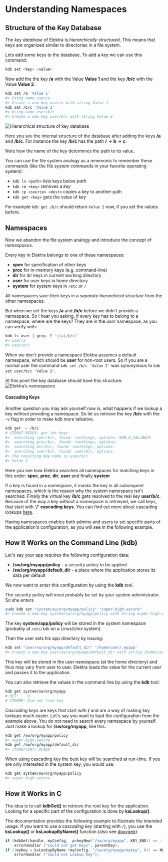 # Understanding Namespaces

## Structure of the Key Database

The _key database_ of Elektra is _hierarchically structured_. This means that keys are organized similar to directories in a file system.

Lets add some keys to the database. To add a key we can use this command:

```sh
kdb set <key> <value>
```

Now add the the key **/a** with the Value **Value 1** and the key **/b/c** with the Value **Value 2**:

```sh
kdb set /a 'Value 1'
#> Using name user/a
#> Create a new key user/a with string Value 1
kdb set /b/c 'Value 2'
#> Using name user/b/c
#> Create a new key user/b/c with string Value 2
```

![Hierarchical structure of key database](/doc/images/tutorial_namespaces_hierarchy.svg)

Here you see the internal structure of the database after adding the keys **/a** and **/b/c**.
For instance the key **/b/c** has the path **/** -> **b** -> **c**.

Note how the name of the key determines the path to its value.

You can use the file system analogy as a mnemonic to remember these commands (like the file system commands in your favorite operating system):

- `kdb ls <path>`
	lists keys below _path_
- `kdb rm <key>`
	removes a _key_
- `kdb cp <source> <dest>`
	copies a key to another path
- `kdb get <key>`
	gets the value of _key_

For example `kdb get /b/c` should return `Value 2` now, if you set the values before.

## Namespaces

Now we abandon the file system analogy and introduce the concept of _namespaces_.

Every key in Elektra belongs to one of these namespaces:

- **spec** for specification of other keys
- **proc** for in-memory keys (e.g. command-line)
- **dir** for dir keys in current working directory
- **user** for user keys in home directory
- **system** for system keys in `/etc` or `/`

All namespaces save their keys in a _separate hierarchical structure_ from the other namespaces.

But when we set the keys **/a** and **/b/c** before we didn't provide a namespace.
So I hear you asking, if every key has to belong to a namespace, where are the keys?
They are in the _user_ namespace, as you can verify with:

```sh
kdb ls user | grep -E '(/a|/b/c)'
#> user/a
#> user/b/c
```

When we don't provide a namespace Elektra assumes a default namespace, which should be **user** for non-root users.
So if you are a normal user the command `kdb set /b/c 'Value 2'` was synonymous to `kdb set user/b/c 'Value 2'`.

At this point the key database should have this structure:
![Elektra’s namespaces](/doc/images/tutorial_namespaces_namespaces.svg)

#### Cascading Keys

Another question you may ask yourself now is, what happens if we lookup a key without providing a namespace. So let us retrieve the key **/b/c** with the -v flag in order to make _kdb_ more talkative.

```sh
kdb get -v /b/c
# STDOUT-REGEX: got \d+ keys
#>  searching spec/b/c, found: <nothing>, options: KDB_O_CALLBACK
#>  searching proc/b/c, found: <nothing>, options:
#>  searching dir/b/c, found: <nothing>, options:
#>  searching user/b/c, found: user/b/c, options:
#> The resulting key name is user/b/c
#> Value 2
```

Here you see how Elektra searches all namespaces for matching keys in this order:
**spec**, **proc**, **dir**, **user** and finally **system**

If a key is found in a namespace, it masks the key in all subsequent namespaces, which is the reason why the system namespace isn't searched. Finally the virtual key **/b/c** gets resolved to the real key **user/b/c**.
Because of the way a key without a namespace is retrieved, we call keys, that start with '**/**' **cascading keys**.
You can find out more about cascading lookups [here](cascading.md).



Having namespaces enables both admins and users to set specific parts of the application's configuration, as you will see in the following example.

## How it Works on the Command Line (kdb)

Let's say your app requires the following configuration data:

- **/sw/org/myapp/policy** - a security policy to be applied
- **/sw/org/myapp/default_dir** - a place where the application stores its data per default

We now want to enter this configuration by using the **kdb** tool.

The security policy will most probably be set by your system administrator.
So she enters

```sh
sudo kdb set "system/sw/org/myapp/policy" "super-high-secure"
#> Create a new key system/sw/org/myapp/policy with string super-high-secure
```

The key **system/app/policy** will be stored in the system namespace (probably at `/etc/kdb` on a Linux/Unix system).

Then the user sets his app directory by issuing:

```sh
kdb set "user/sw/org/myapp/default_dir" "/home/user/.myapp"
#> Create a new key user/sw/org/myapp/default_dir with string /home/user/.myapp
```

This key will be stored in the user namespace (at the home directory) and thus may vary from user to user.
Elektra loads the value for the current user and passes it to the application.

You can also retrieve the values in the command line by using the **kdb** tool:

```sh
kdb get system/sw/org/myapp
# RET:    0
# STDERR: Did not find key
```

_Cascading keys_ are keys that start with **/** and are a way of making key lookups much easier.
Let's say you want to load the configuration from the example above.
You do not need to search every namespace by yourself.
Just make a lookup for **/sw/org/myapp**, like this:

```sh
kdb get /sw/org/myapp/policy
#> super-high-secure
kdb get /sw/org/myapp/default_dir
#> /home/user/.myapp
```

When using cascading key the best key will be searched at run-time.
If you are only interested in the system key, you would use:

```sh
kdb get system/sw/org/myapp/policy
#> super-high-secure
```

## How it Works in C

The idea is to call **kdbGet()** to retrieve the root key for the application.
Looking for a specific part of the configuration is done by **ksLookup()**.

The documentation provides the following example to illustrate the intended usage.
If you want to use a _cascading key_ (starting with `/`),
you use the **ksLookup()** or **ksLookupByName()** function
(also see [doxygen](https://doc.libelektra.org/api/current/html/group__keyset.html#gaa34fc43a081e6b01e4120daa6c112004)):

```c
if (kdbGet(handle, myConfig,  p=keyNew("/sw/org/myapp", KEY_END)) == -1)
	errorHandler ("Could not get Keys", parentKey);
if ((myKey = ksLookupByName (myConfig, "/sw/org/myapp/mykey", 0)) == NULL)
	errorHandler ("Could not Lookup Key");
```
